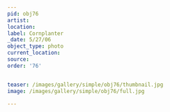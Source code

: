 ```yaml
---
pid: obj76
artist: 
location: 
label: Cornplanter
_date: 5/27/06
object_type: photo
current_location: 
source: 
order: '76'


teaser: /images/gallery/simple/obj76/thumbnail.jpg
image: /images/gallery/simple/obj76/full.jpg
 
---
```


